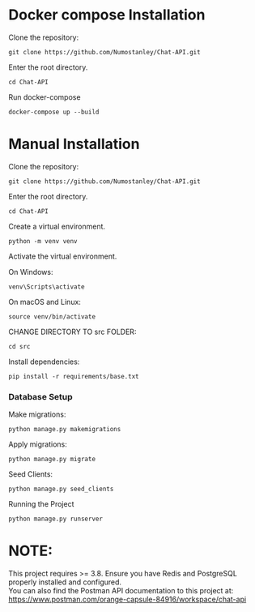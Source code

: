 # Docker compose Installation

Clone the repository:

```
git clone https://github.com/Numostanley/Chat-API.git
```

Enter the root directory.
```
cd Chat-API
```

Run docker-compose

```
docker-compose up --build
```


# Manual Installation

Clone the repository:

```
git clone https://github.com/Numostanley/Chat-API.git
```

Enter the root directory.
```
cd Chat-API
```

Create a virtual environment.
```
python -m venv venv
```

Activate the virtual environment.

On Windows:
```
venv\Scripts\activate
```

On macOS and Linux:
```
source venv/bin/activate
```

CHANGE DIRECTORY TO src FOLDER:
```
cd src
```

Install dependencies:
```
pip install -r requirements/base.txt
```

### Database Setup

Make migrations:
```
python manage.py makemigrations
```

Apply migrations:
```
python manage.py migrate
```

Seed Clients:
```
python manage.py seed_clients
```

Running the Project
```
python manage.py runserver
```

# NOTE:
This project requires >= 3.8.
Ensure you have Redis and PostgreSQL properly installed and configured.
<br/>
You can also find the Postman API documentation 
to this project at: <br/>
https://www.postman.com/orange-capsule-84916/workspace/chat-api
